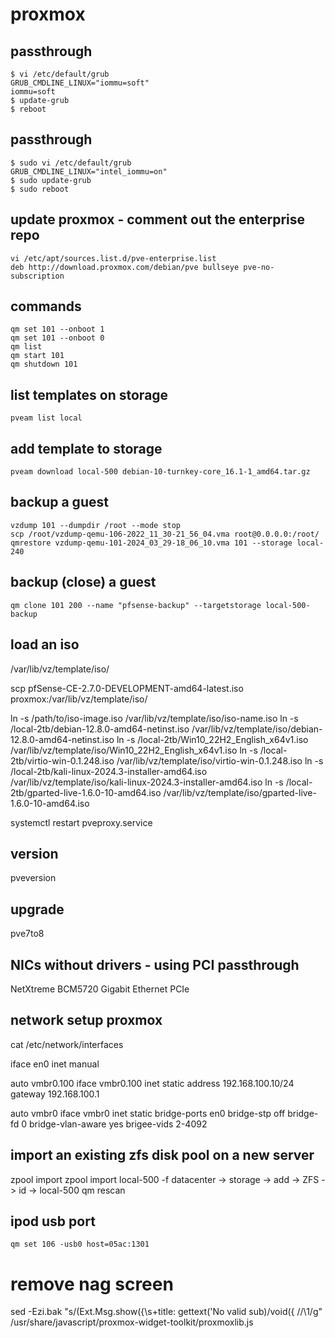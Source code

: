 # proxmox

## passthrough
```
$ vi /etc/default/grub
GRUB_CMDLINE_LINUX="iommu=soft"
iommu=soft
$ update-grub
$ reboot
```

## passthrough
```
$ sudo vi /etc/default/grub
GRUB_CMDLINE_LINUX="intel_iommu=on"
$ sudo update-grub
$ sudo reboot
```

## update proxmox - comment out the enterprise repo
```
vi /etc/apt/sources.list.d/pve-enterprise.list
deb http://download.proxmox.com/debian/pve bullseye pve-no-subscription
```


## commands
```
qm set 101 --onboot 1
qm set 101 --onboot 0
qm list
qm start 101
qm shutdown 101
```

## list templates on storage
```
pveam list local
```

## add template to storage
```
pveam download local-500 debian-10-turnkey-core_16.1-1_amd64.tar.gz
```

## backup a guest
```
vzdump 101 --dumpdir /root --mode stop
scp /root/vzdump-qemu-106-2022_11_30-21_56_04.vma root@0.0.0.0:/root/
qmrestore vzdump-qemu-101-2024_03_29-18_06_10.vma 101 --storage local-240
```

## backup (close) a guest
```
qm clone 101 200 --name "pfsense-backup" --targetstorage local-500-backup
```

## load an iso
/var/lib/vz/template/iso/

scp pfSense-CE-2.7.0-DEVELOPMENT-amd64-latest.iso proxmox:/var/lib/vz/template/iso/

ln -s /path/to/iso-image.iso /var/lib/vz/template/iso/iso-name.iso
ln -s /local-2tb/debian-12.8.0-amd64-netinst.iso /var/lib/vz/template/iso/debian-12.8.0-amd64-netinst.iso
ln -s /local-2tb/Win10_22H2_English_x64v1.iso /var/lib/vz/template/iso/Win10_22H2_English_x64v1.iso
ln -s /local-2tb/virtio-win-0.1.248.iso /var/lib/vz/template/iso/virtio-win-0.1.248.iso
ln -s /local-2tb/kali-linux-2024.3-installer-amd64.iso /var/lib/vz/template/iso/kali-linux-2024.3-installer-amd64.iso
ln -s /local-2tb/gparted-live-1.6.0-10-amd64.iso /var/lib/vz/template/iso/gparted-live-1.6.0-10-amd64.iso

systemctl restart pveproxy.service

## version
pveversion

## upgrade
pve7to8

## NICs without drivers - using PCI passthrough
NetXtreme BCM5720 Gigabit Ethernet PCIe

## network setup proxmox
cat /etc/network/interfaces

iface en0 inet manual

auto vmbr0.100
iface vmbr0.100 inet static
  address 192.168.100.10/24
  gateway 192.168.100.1

auto vmbr0
iface vmbr0 inet static
  bridge-ports en0
  bridge-stp off
  bridge-fd 0
  bridge-vlan-aware yes
  brigee-vids 2-4092


## import an existing zfs disk pool on a new server
zpool import
zpool import local-500 -f
datacenter -> storage -> add -> ZFS -> id -> local-500
qm rescan


## ipod usb port
```
qm set 106 -usb0 host=05ac:1301
```

# remove nag screen
sed -Ezi.bak "s/(Ext.Msg.show\(\{\s+title: gettext\('No valid sub)/void\(\{ \/\/\1/g" /usr/share/javascript/proxmox-widget-toolkit/proxmoxlib.js
